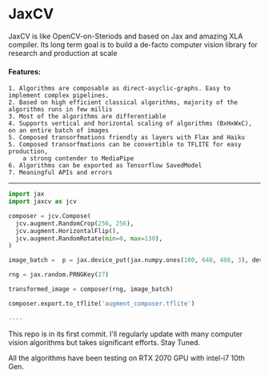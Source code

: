
# JaxCV

JaxCV is like OpenCV-on-Steriods and based on Jax and amazing XLA compiler.
Its long term goal is to build a de-facto computer vision library for research and production at scale
#### Features:
 
    1. Algorithms are composable as direct-asyclic-graphs. Easy to implement complex pipelines.
    2. Based on high efficient classical algorithms, majority of the algorithms runs in few millis
    3. Most of the algorithms are differentiable
    4. Supports vertical and horizontal scaling of algorithms (BxHxWxC), on an entire batch of images
    5. Composed transorfmations friendly as layers with Flax and Haiku
    5. Composed transorfmations can be convertible to TFLITE for easy production, 
        a strong contender to MediaPipe
    6. Algorithms can be exported as Tensorflow SavedModel
    7. Meaningful APIs and errors

----

```python
import jax
import jaxcv as jcv

composer = jcv.Compose(
  jcv.augment.RandomCrop(256, 256),
  jcv.augment.HorizontalFlip(),
  jcv.augment.RandomRotate(min=0, max=130),
)

image_batch =  p = jax.device_put(jax.numpy.ones(100, 640, 480, 3), device=jax.devices('gpu')[0])

rng = jax.random.PRNGKey(27)

transformed_image = composer(rng, image_batch)

composer.export.to_tflite('augment_composer.tflite')
                
----

```

This repo is in its first commit. 
I'll regularly update with many computer vision algorithms but takes significant efforts.
Stay Tuned.

All the algorithms have been testing on RTX 2070 GPU with intel-i7 10th Gen.